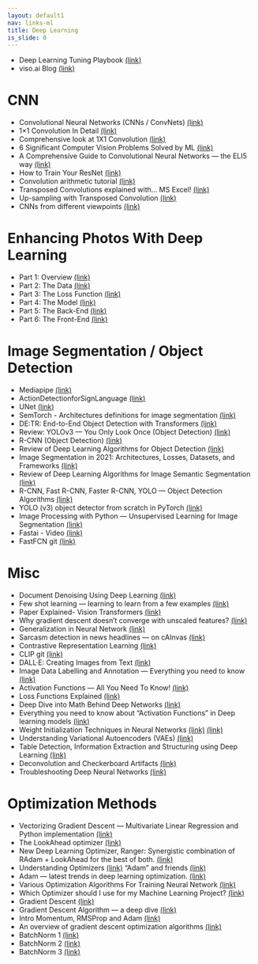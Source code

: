 ```yaml
---
layout: default1
nav: links-ml
title: Deep Learning
is_slide: 0
---
```

- Deep Learning Tuning Playbook
[(link)](https://github.com/google-research/tuning_playbook)
- viso.ai Blog
[(link)](https://viso.ai/blog/)


# CNN
- Convolutional Neural Networks (CNNs / ConvNets)
[(link)](https://cs231n.github.io/convolutional-networks/)
- 1×1 Convolution In Detail
[(link)](https://hackerstreak.com/1x1-convolution/)
- Comprehensive look at 1X1 Convolution
[(link)](https://medium.com/analytics-vidhya/talented-mr-1x1-comprehensive-look-at-1x1-convolution-in-deep-learning-f6b355825578)
- 6 Significant Computer Vision Problems Solved by ML
[(link)](https://heartbeat.fritz.ai/6-significant-computer-vision-problems-solved-by-ml-623eb50544c5)
- A Comprehensive Guide to Convolutional Neural Networks — the ELI5 way
[(link)](https://towardsdatascience.com/a-comprehensive-guide-to-convolutional-neural-networks-the-eli5-way-3bd2b1164a53)
- How to Train Your ResNet
[(link)](https://myrtle.ai/how-to-train-your-resnet/)
- Convolution arithmetic tutorial
[(link)](https://theano-pymc.readthedocs.io/en/latest/tutorial/conv_arithmetic.html)
- Transposed Convolutions explained with… MS Excel!
[(link)](https://medium.com/apache-mxnet/transposed-convolutions-explained-with-ms-excel-52d13030c7e8)
- Up-sampling with Transposed Convolution
[(link)](https://medium.com/activating-robotic-minds/up-sampling-with-transposed-convolution-9ae4f2df52d0)
- CNNs from different viewpoints
[(link)](https://medium.com/impactai/cnns-from-different-viewpoints-fab7f52d159c)

# Enhancing Photos With Deep Learning
- Part 1: Overview
[(link)](https://medium.datadriveninvestor.com/enhancing-photos-with-deep-learning-part-1-an-overview-80f2dcb96849)
- Part 2: The Data
[(link)](https://python.plainenglish.io/enhancing-photos-with-deep-learning-part-2-the-data-6ffcde6439a1)
- Part 3: The Loss Function
[(link)](https://borna-ahz.medium.com/enhancing-photos-with-deep-learning-part-3-the-loss-function-28f586216b09)
- Part 4: The Model
[(link)](https://python.plainenglish.io/enhancing-photos-with-deep-learning-part-4-the-model-440ecc817d1a)
- Part 5: The Back-End
[(link)](https://python.plainenglish.io/enhancing-photos-with-deep-learning-part-5-the-back-end-9270d54f360c)
- Part 6: The Front-End
[(link)](https://python.plainenglish.io/enhancing-photos-with-deep-learning-part-6-the-front-end-bc762a770a92)

# Image Segmentation / Object Detection
- Mediapipe
[(link)](https://google.github.io/mediapipe/)
- ActionDetectionforSignLanguage
[(link)](https://github.com/nicknochnack/ActionDetectionforSignLanguage/blob/main/Action%20Detection%20Refined.ipynb)
- UNet
[(link)](https://towardsdatascience.com/u-net-b229b32b4a71)
- SemTorch - Architectures definitions for image segmentation
[(link)](https://github.com/WaterKnight1998/SemTorch)
- DE:TR: End-to-End Object Detection with Transformers
[(link)](https://github.com/facebookresearch/detr)
- Review: YOLOv3 — You Only Look Once (Object Detection)
[(link)](https://towardsdatascience.com/review-yolov3-you-only-look-once-object-detection-eab75d7a1ba6)
- R-CNN (Object Detection)
[(link)](https://medium.com/@selfouly/r-cnn-3a9beddfd55a)
- Review of Deep Learning Algorithms for Object Detection
[(link)](https://medium.com/zylapp/review-of-deep-learning-algorithms-for-object-detection-c1f3d437b852)
- Image Segmentation in 2021: Architectures, Losses, Datasets, and Frameworks
[(link)](https://neptune.ai/blog/image-segmentation-in-2020)
- Review of Deep Learning Algorithms for Image Semantic Segmentation
[(link)](https://medium.com/@arthur_ouaknine/review-of-deep-learning-algorithms-for-image-semantic-segmentation-509a600f7b57)
- R-CNN, Fast R-CNN, Faster R-CNN, YOLO — Object Detection Algorithms
[(link)](https://towardsdatascience.com/r-cnn-fast-r-cnn-faster-r-cnn-yolo-object-detection-algorithms-36d53571365e)
- YOLO (v3) object detector from scratch in PyTorch
[(link)](https://blog.paperspace.com/how-to-implement-a-yolo-object-detector-in-pytorch/)
- Image Processing with Python — Unsupervised Learning for Image Segmentation
[(link)](https://towardsdatascience.com/image-processing-with-python-unsupervised-learning-for-image-segmentation-90ebd23d91a4)
- Fastai - Video
[(link)](https://youtu.be/nG3tT31nPmQ?t=1h29m13s)
- FastFCN git
[(link)](https://github.com/wuhuikai/FastFCN)


# Misc
- Document Denoising Using Deep Learning
[(link)](https://medium.com/ai-techsystems/document-denoising-using-deep-learning-a114302b4b1f)
- Few shot learning — learning to learn from a few examples
[(link)](https://pavelkordik.medium.com/few-shot-learning-learning-to-learn-from-a-few-examples-772503c76b8e)
- Paper Explained- Vision Transformers
[(link)](https://medium.com/analytics-vidhya/vision-transformers-bye-bye-convolutions-e929d022e4ab)
- Why gradient descent doesn’t converge with unscaled features?
[(link)](https://medium.com/analytics-vidhya/why-gradient-descent-doesnt-converge-with-unscaled-features-8b7ed0c8cab6)
- Generalization in Neural Network
[(link)](https://medium.com/deep-learning-demystified/generalization-in-neural-networks-7765ee42ac23)
- Sarcasm detection in news headlines — on cAInvas
[(link)](https://aitechsystems.medium.com/sarcasm-detection-in-news-headlines-on-cainvas-7b7ed5c2b3bb)
- Contrastive Representation Learning
[(link)](https://lilianweng.github.io/lil-log/2021/05/31/contrastive-representation-learning.html)
- CLIP git
[(link)](https://github.com/OpenAI/CLIP)
- DALL·E: Creating Images from Text
[(link)](https://openai.com/blog/dall-e/)
- Image Data Labelling and Annotation — Everything you need to know
[(link)](https://towardsdatascience.com/image-data-labelling-and-annotation-everything-you-need-to-know-86ede6c684b1)
- Activation Functions — All You Need To Know!
[(link)](https://medium.com/analytics-vidhya/activation-functions-all-you-need-to-know-355a850d025e)
- Loss Functions Explained
[(link)](https://medium.com/deep-learning-demystified/loss-functions-explained-3098e8ff2b27)
- Deep Dive into Math Behind Deep Networks
[(link)](https://towardsdatascience.com/https-medium-com-piotr-skalski92-deep-dive-into-deep-networks-math-17660bc376ba)
- Everything you need to know about “Activation Functions” in Deep learning models
[(link)](https://towardsdatascience.com/everything-you-need-to-know-about-activation-functions-in-deep-learning-models-84ba9f82c253)
- Weight Initialization Techniques in Neural Networks
[(link)](https://towardsdatascience.com/weight-initialization-techniques-in-neural-networks-26c649eb3b78)
[(link)](https://ai.googleblog.com/2021/01/learning-to-reason-over-tables-from.html)
- Understanding Variational Autoencoders (VAEs)
[(link)](https://towardsdatascience.com/understanding-variational-autoencoders-vaes-f70510919f73)
- Table Detection, Information Extraction and Structuring using Deep Learning
[(link)](https://nanonets.com/blog/table-extraction-deep-learning/)
- Deconvolution and Checkerboard Artifacts
[(link)](https://distill.pub/2016/deconv-checkerboard/)
- Troubleshooting Deep Neural Networks
[(link)](http://josh-tobin.com/troubleshooting-deep-neural-networks)

# Optimization Methods
- Vectorizing Gradient Descent — Multivariate Linear Regression and Python implementation
[(link)](https://medium.com/analytics-vidhya/vectorizing-gradient-descent-multivariate-linear-regression-and-python-implementation-e12758bc31b2)
- The LookAhead optimizer
[(link)](https://towardsdatascience.com/dont-look-backwards-lookahead-6bcd7ff50f93)
- New Deep Learning Optimizer, Ranger: Synergistic combination of RAdam + LookAhead for the best of both.
[(link)](https://lessw.medium.com/new-deep-learning-optimizer-ranger-synergistic-combination-of-radam-lookahead-for-the-best-of-2dc83f79a48d)
- Understanding Optimizers
[(link)](https://medium.com/deep-learning-demystified/https-medium-com-deep-learning-demystified-understanding-optimizers-313b787a69fe)
“Adam” and friends
[(link)](https://amaarora.github.io/2021/03/13/optimizers.html)
- Adam — latest trends in deep learning optimization.
[(link)](https://towardsdatascience.com/adam-latest-trends-in-deep-learning-optimization-6be9a291375c)
- Various Optimization Algorithms For Training Neural Network
[(link)](https://towardsdatascience.com/optimizers-for-training-neural-network-59450d71caf6)
- Which Optimizer should I use for my Machine Learning Project?
[(link)](https://www.whattolabel.com/post/which-optimizer-should-i-use-for-my-machine-learning-project)
- Gradient Descent
[(link)](https://blog.paperspace.com/intro-to-optimization-in-deep-learning-gradient-descent/)
- Gradient Descent Algorithm — a deep dive
[(link)](https://towardsdatascience.com/gradient-descent-algorithm-a-deep-dive-cf04e8115f21)
- Intro Momentum, RMSProp and Adam
[(link)](https://blog.paperspace.com/intro-to-optimization-momentum-rmsprop-adam/)
- An overview of gradient descent optimization algorithms
[(link)](http://ruder.io/optimizing-gradient-descent/)
- BatchNorm 1
[(link)](https://towardsdatascience.com/batch-normalization-in-neural-networks-1ac91516821c)
- BatchNorm 2
[(link)](https://gab41.lab41.org/batch-normalization-what-the-hey-d480039a9e3b)
- BatchNorm 3
[(link)](https://blog.paperspace.com/busting-the-myths-about-batch-normalization/)

